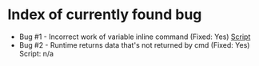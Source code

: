 # Index of currently found bug

- Bug #1 - Incorrect work of variable inline command (Fixed: Yes) [Script](bug1.nsh)
- Bug #2 - Runtime returns data that's not returned by cmd (Fixed: Yes) Script: n/a
